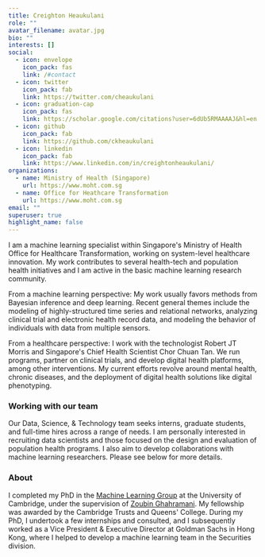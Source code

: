 ```yaml
---
title: Creighton Heaukulani
role: ""
avatar_filename: avatar.jpg
bio: ""
interests: []
social:
  - icon: envelope
    icon_pack: fas
    link: /#contact
  - icon: twitter
    icon_pack: fab
    link: https://twitter.com/cheaukulani
  - icon: graduation-cap
    icon_pack: fas
    link: https://scholar.google.com/citations?user=6dUb5RMAAAAJ&hl=en
  - icon: github
    icon_pack: fab
    link: https://github.com/ckheaukulani
  - icon: linkedin
    icon_pack: fab
    link: https://www.linkedin.com/in/creightonheaukulani/
organizations:
  - name: Ministry of Health (Singapore)
    url: https://www.moht.com.sg
  - name: Office for Heathcare Transformation
    url: https://www.moht.com.sg
email: ""
superuser: true
highlight_name: false
---
```

I am a machine learning specialist within Singapore's Ministry of Health Office for Healthcare Transformation, working on system-level healthcare innovation. My work contributes to several health-tech and population health initiatives and I am active in the basic machine learning research community.

From a machine learning perspective: My work usually favors methods from Bayesian inference and deep learning. Recent general themes include the modeling of highly-structured time series and relational networks, analyzing clinical trial and electronic health record data, and modeling the behavior of individuals with data from multiple sensors.

From a healthcare perspective: I work with the technologist Robert JT Morris and Singapore's Chief Health Scientist Chor Chuan Tan. We run programs, partner on clinical trials, and develop digital health platforms, among other interventions. My current efforts revolve around mental health, chronic diseases, and the deployment of digital health solutions like digital phenotyping.


### Working with our team

Our Data, Science, & Technology team seeks interns, graduate students, and full-time hires across a range of needs. I am personally interested in recruiting data scientists and those focused on the design and evaluation of population health programs. I also aim to develop collaborations with machine learning researchers. Please see below for more details.

### About

I completed my PhD in the [Machine Learning Group](http://mlg.eng.cam.ac.uk/) at the University of Cambridge, under the supervision of [Zoubin Ghahramani](http://mlg.eng.cam.ac.uk/zoubin/). My fellowship was awarded by the Cambridge Trusts and Queens' College. During my PhD, I undertook a few internships and consulted, and I subsequently worked as a Vice President & Executive Director at Goldman Sachs in Hong Kong, where I helped to develop a machine learning team in the Securities division. 